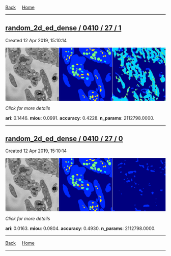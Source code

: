 
[Back](..)&nbsp;&nbsp;&nbsp;&nbsp;&nbsp;[Home](https://leapmanlab.github.io/snapshots)

---

<div class="summary"><a href="1"><h2>random_2d_ed_dense / 0410 / 27 / 1</h2></a><p>Created 12 Apr 2019, 15:10:14
</p><a href="1"><img src="1/media/summary.png" align="center"></a><p>
<i>Click for more details</i>
</p></div>

**ari**: 0.1446. **miou**: 0.0991. **accuracy**: 0.4228. **n_params**: 2112798.0000. 

---

<div class="summary"><a href="0"><h2>random_2d_ed_dense / 0410 / 27 / 0</h2></a><p>Created 12 Apr 2019, 15:10:14
</p><a href="0"><img src="0/media/summary.png" align="center"></a><p>
<i>Click for more details</i>
</p></div>

**ari**: 0.0163. **miou**: 0.0804. **accuracy**: 0.4930. **n_params**: 2112798.0000. 

---

[Back](..)&nbsp;&nbsp;&nbsp;&nbsp;&nbsp;[Home](https://leapmanlab.github.io/snapshots)

---